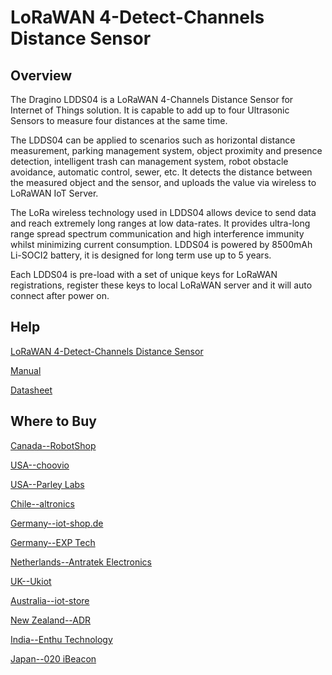 # LoRaWAN 4-Detect-Channels Distance Sensor

## Overview
The Dragino LDDS04 is a LoRaWAN 4-Channels Distance Sensor for Internet of Things
solution. It is capable to add up to four Ultrasonic Sensors to measure four distances at the
same time.

The LDDS04 can be applied to scenarios such as horizontal distance measurement, parking
management system, object proximity and presence detection, intelligent trash can
management system, robot obstacle avoidance, automatic control, sewer, etc.
It detects the distance between the measured object and the sensor, and uploads the value
via wireless to LoRaWAN IoT Server.

The LoRa wireless technology used in LDDS04 allows device to send data and reach
extremely long ranges at low data-rates. It provides ultra-long range spread spectrum
communication and high interference immunity whilst minimizing current consumption.
LDDS04 is powered by 8500mAh Li-SOCI2 battery, it is designed for long term use up to 5
years.

Each LDDS04 is pre-load with a set of unique keys for LoRaWAN registrations, register these
keys to local LoRaWAN server and it will auto connect after power on.

## Help
[LoRaWAN 4-Detect-Channels Distance Sensor](r/item/194-ldds04.https://www.dragino.com/products/distance-level-sensohtml)

[Manual](https://www.dragino.com/downloads/downloads/LoRa_End_Node/LDDS04/LDDS04%204-Detect-Channels%20Distance%20Sensor_v1.0.pdf)

[Datasheet](https://www.dragino.com/downloads/downloads/LoRa_End_Node/LDDS04/Datasheet_LDDS04_LoRaWAN_4-channels_Ultrosonic_Sensor.pdf)


## Where to Buy

[Canada--RobotShop](https://www.robotshop.com/en/dragino-technology.html)

[USA--choovio](https://www.choovio.com/)

[USA--Parley Labs](https://shop.parleylabs.com/collections/dragino)

[Chile--altronics](https://altronics.cl/index.php?route=product/search&search=dragino)

[Germany--iot-shop.de](https://iot-shop.de/shop/category/marke-dragino-105)

[Germany--EXP Tech](https://www.exp-tech.de/dragino/?p=1)

[Netherlands--Antratek Electronics](https://www.antratek.nl/dragino)

[UK--Ukiot](https://www.ukiot.store/product-category/dragino/?orderby=popularity)

[Australia--iot-store](https://www.iot-store.com.au/collections/dragino)

[New Zealand--ADR](https://www.adriley.co.nz/products-and-services/iot-range)

[India--Enthu Technology](https://www.enthutech.in/zh_HK/shop?ppg=20)

[Japan--020 iBeacon](http://www.crijapan.jp/index.php/ja/)